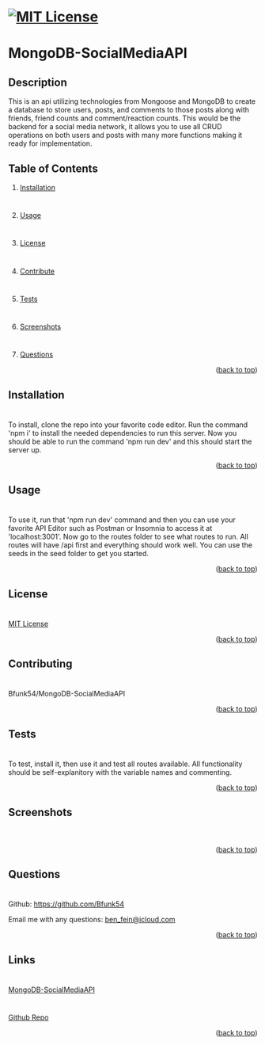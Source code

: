 # [![MIT License](https://img.shields.io/badge/License-MIT-yellow)](https://opensource.org/licenses/MIT)

# MongoDB-SocialMediaAPI

## Description
This is an api utilizing technologies from Mongoose and MongoDB to create a database to store users, posts, and comments to those posts along with friends, friend counts and  comment/reaction counts. This would be the backend for a social media network, it allows you to use all CRUD operations on both users and posts with many more functions making it ready for implementation.

## Table of Contents
1. [Installation](#installation)
#
2. [Usage](#usage)
#
3. [License](#license)
#
4. [Contribute](#contributing)
#
5. [Tests](#tests)
#
6. [Screenshots](#screenshots)
#
7. [Questions](#questions)

<p align="right">(<a href="#mit-license">back to top</a>)</p>

## Installation
#
To install, clone the repo into your favorite code editor. Run the command 'npm i' to install the needed dependencies to run this server. Now you should be able to run the command 'npm run dev' and this should start the server up.
<p align="right">(<a href="#mit-license">back to top</a>)</p>

## Usage
#
To use it, run that 'npm run dev' command and then you can use your favorite API Editor such as Postman or Insomnia to access it at 'localhost:3001'. Now go to the routes folder to see what routes to run. All routes will have /api first and everything should work well. You can use the seeds in the seed folder to get you started.
<p align="right">(<a href="#mit-license">back to top</a>)</p>

## License
#
[MIT License](https://opensource.org/licenses/MIT)
<p align="right">(<a href="#mit-license">back to top</a>)</p>

## Contributing
#
Bfunk54/MongoDB-SocialMediaAPI
<p align="right">(<a href="#mit-license">back to top</a>)</p>

## Tests
#
To test, install it, then use it and test all routes available. All functionality should be self-explanitory with the variable names and commenting.
<p align="right">(<a href="#mit-license">back to top</a>)</p>

## Screenshots
#
![]()
<p align="right">(<a href="mit-license">back to top</a>)</p>

## Questions
#
Github: https://github.com/Bfunk54

Email me with any questions: ben_fein@icloud.com
<p align="right">(<a href="#mit-license">back to top</a>)</p>

## Links
#
[MongoDB-SocialMediaAPI]()
#
[Github Repo]()
<p align="right">(<a href="#mit-license">back to top</a>)</p>
